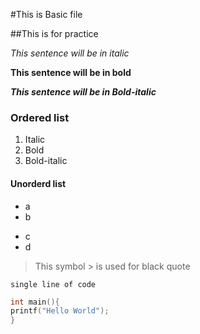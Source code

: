 #This is Basic file 

##This is for practice

*This sentence will be in italic*

**This sentence will be in bold**

***This sentence will be in Bold-italic***

### Ordered list 
1. Italic
2. Bold
3. Bold-italic

#### Unorderd list
- a
- b
+ c
+ d

> This symbol > is used for black quote

`single line of code`

```#include<stdio.h
int main(){
printf("Hello World");
}
```
